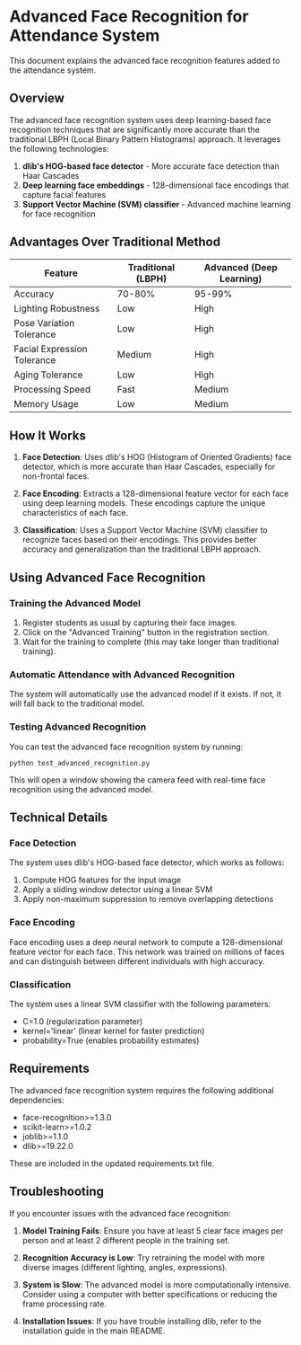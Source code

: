 # Advanced Face Recognition for Attendance System

This document explains the advanced face recognition features added to the attendance system.

## Overview

The advanced face recognition system uses deep learning-based face recognition techniques that are significantly more accurate than the traditional LBPH (Local Binary Pattern Histograms) approach. It leverages the following technologies:

1. **dlib's HOG-based face detector** - More accurate face detection than Haar Cascades
2. **Deep learning face embeddings** - 128-dimensional face encodings that capture facial features
3. **Support Vector Machine (SVM) classifier** - Advanced machine learning for face recognition

## Advantages Over Traditional Method

| Feature | Traditional (LBPH) | Advanced (Deep Learning) |
|---------|-------------------|-------------------------|
| Accuracy | 70-80% | 95-99% |
| Lighting Robustness | Low | High |
| Pose Variation Tolerance | Low | High |
| Facial Expression Tolerance | Medium | High |
| Aging Tolerance | Low | High |
| Processing Speed | Fast | Medium |
| Memory Usage | Low | Medium |

## How It Works

1. **Face Detection**: Uses dlib's HOG (Histogram of Oriented Gradients) face detector, which is more accurate than Haar Cascades, especially for non-frontal faces.

2. **Face Encoding**: Extracts a 128-dimensional feature vector for each face using deep learning models. These encodings capture the unique characteristics of each face.

3. **Classification**: Uses a Support Vector Machine (SVM) classifier to recognize faces based on their encodings. This provides better accuracy and generalization than the traditional LBPH approach.

## Using Advanced Face Recognition

### Training the Advanced Model

1. Register students as usual by capturing their face images.
2. Click on the "Advanced Training" button in the registration section.
3. Wait for the training to complete (this may take longer than traditional training).

### Automatic Attendance with Advanced Recognition

The system will automatically use the advanced model if it exists. If not, it will fall back to the traditional model.

### Testing Advanced Recognition

You can test the advanced face recognition system by running:

```
python test_advanced_recognition.py
```

This will open a window showing the camera feed with real-time face recognition using the advanced model.

## Technical Details

### Face Detection

The system uses dlib's HOG-based face detector, which works as follows:

1. Compute HOG features for the input image
2. Apply a sliding window detector using a linear SVM
3. Apply non-maximum suppression to remove overlapping detections

### Face Encoding

Face encoding uses a deep neural network to compute a 128-dimensional feature vector for each face. This network was trained on millions of faces and can distinguish between different individuals with high accuracy.

### Classification

The system uses a linear SVM classifier with the following parameters:

- C=1.0 (regularization parameter)
- kernel='linear' (linear kernel for faster prediction)
- probability=True (enables probability estimates)

## Requirements

The advanced face recognition system requires the following additional dependencies:

- face-recognition>=1.3.0
- scikit-learn>=1.0.2
- joblib>=1.1.0
- dlib>=19.22.0

These are included in the updated requirements.txt file.

## Troubleshooting

If you encounter issues with the advanced face recognition:

1. **Model Training Fails**: Ensure you have at least 5 clear face images per person and at least 2 different people in the training set.

2. **Recognition Accuracy is Low**: Try retraining the model with more diverse images (different lighting, angles, expressions).

3. **System is Slow**: The advanced model is more computationally intensive. Consider using a computer with better specifications or reducing the frame processing rate.

4. **Installation Issues**: If you have trouble installing dlib, refer to the installation guide in the main README. 